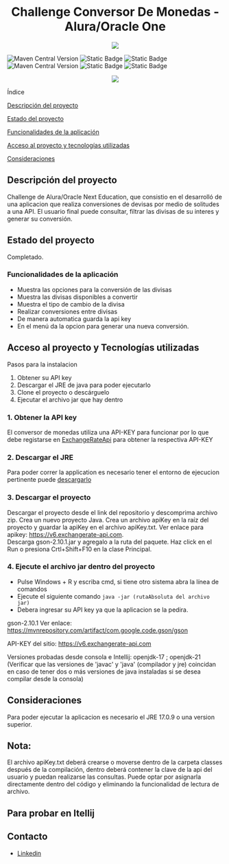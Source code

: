 <h1 align="center"> Challenge Conversor De Monedas - Alura/Oracle One </h1>

<p align="center"><img src="https://github.com/Micky169/conversor-de-moneda/assets/139664430/7107852a-ba3d-4941-ba1d-c376d8bbd30e"></p>

![Maven Central Version](https://img.shields.io/maven-central/v/org.junit.jupiter/junit-jupiter-api?versionPrefix=5.10.2&style=for-the-badge&logo=junit5&label=JUnit5&color=824D74link=https%3A%2F%2Fjunit.org%2Fjunit5%2Fdocs%2Fsnapshot%2Frelease-notes%2F)
![Static Badge](https://img.shields.io/badge/Java-17.0.9-blue?style=for-the-badge&link=https%3A%2F%2Fwww.oracle.com%2Fjava%2Ftechnologies%2Fjavase%2Fjdk17-archive-downloads.html)
![Static Badge](https://img.shields.io/badge/Json-violet?style=for-the-badge&logo=Json&logoColor=grey&labelColor=black)
![Maven Central Version](https://img.shields.io/maven-central/v/com.google.code.gson/gson?versionPrefix=2.10.1&style=for-the-badge&label=Gson&color=153448&link=https%3A%2F%2Fgithub.com%2Fgoogle%2Fgson)
![Static Badge](https://img.shields.io/badge/Release%20Date-April-5F374B?style=for-the-badge&labelColor=416D19)
![Static Badge](https://img.shields.io/badge/status-finished-yellow?style=for-the-badge&labelColor=76885B)
<p align="center"><img src="https://img.shields.io/badge/Licence-Mit-fedcba?style=for-the-badge&labelColor=black"></p>


Índice

[Descripción del proyecto](#descripción-del-proyecto)

[Estado del proyecto](#Estado-del-proyecto)

[Funcionalidades de la aplicación](#Funcionalidades-de-la-aplicación)

[Acceso al proyecto y tecnologías utilizadas](#Acceso-al-proyecto-y-tecnologías-utilizadas)

[Consideraciones](#consideraciones)



## Descripción del proyecto

Challenge de Alura/Oracle Next Education, que consistio en el desarrolló de una aplicacion que realiza conversiones de devisas por medio de solitudes a una API.
El usuario final puede consultar, filtrar las divisas de su interes y generar su conversión.


## Estado del proyecto

Completado.



### Funcionalidades de la aplicación 

* Muestra las opciones para la conversión de las divisas
* Muestra las divisas disponibles a convertir 
* Muestra el tipo de cambio de la divisa 
* Realizar conversiones entre divisas  
* De manera automatica guarda la api key
* En el menú da la opcion para generar una nueva conversión.


## Acceso al proyecto y Tecnologías utilizadas

Pasos para la instalacion
   1. Obtener su API key
   2. Descargar el JRE de java para poder ejecutarlo
   3. Clone el proyecto o descárguelo
   4. Ejecutar el archivo jar que hay dentro

### 1. Obtener la API key
El conversor de monedas utiliza una API-KEY para funcionar por lo que debe registarse en [ExchangeRateApi](https://v6.exchangerate-api.com) para obtener la respectiva API-KEY
### 2. Descargar el JRE
Para poder correr la application es necesario tener el entorno de ejecucion pertinente puede [descargarlo](https://www.oracle.com/java/technologies/downloads/)
### 3. Descargar el proyecto
Descargar el proyecto desde el link del repositorio y descomprima archivo zip.
Crea un nuevo proyecto Java.
Crea un archivo apiKey en la raíz del proyecto y guardar la apiKey en el archivo apiKey.txt. Ver enlace para apikey: https://v6.exchangerate-api.com.  
Descarga gson-2.10.1.jar y agregalo a la ruta del paquete.
Haz click en el Run o presiona Crtl+Shift+F10 en la clase Principal.
### 4. Ejecute el archivo jar dentro del proyecto
 - Pulse Windows + R y escriba cmd, si tiene otro sistema abra la línea de comandos
 - Ejecute el siguiente comando `java -jar (rutaAbsoluta del archivo jar)`
 - Debera ingresar su API key ya que la aplicacion se la pedira.

gson-2.10.1
Ver enlace: https://mvnrepository.com/artifact/com.google.code.gson/gson

API-KEY del sitio: https://v6.exchangerate-api.com

Versiones probadas desde consola e Intellij: openjdk-17 ; openjdk-21
(Verificar que las versiones de 'javac' y 'java' (compilador y jre) coincidan en caso de tener dos o más versiones de java instaladas si se desea compilar desde la consola)

## Consideraciones

Para poder ejecutar la aplicacion es necesario el JRE 17.0.9 o una version superior.

## Nota:

El archivo apiKey.txt deberá crearse o moverse dentro de la carpeta classes después de la compilación, dentro deberá contener la clave de la api del usuario y puedan realizarse las consultas. Puede optar por asignarla directamente dentro del código y eliminando la funcionalidad de lectura de archivo.

## Para probar en Itellij



## Contacto
 * [Linkedin](https://www.linkedin.com/in/jesus-alcaraz-)
 


